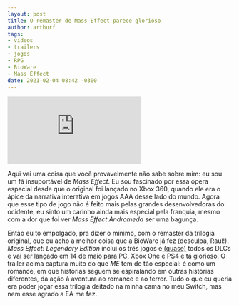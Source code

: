 ```yaml
---
layout: post
title: O remaster de Mass Effect parece glorioso
author: arthurf
tags:
- vídeos
- trailers
- jogos
- RPG
- BioWare
- Mass Effect
date: 2021-02-04 08:42 -0300
---
```

<iframe class="full-width" src="https://www.youtube.com/embed/n8i53TtQ6IQ" frameborder="0" allow="accelerometer; autoplay; clipboard-write; encrypted-media; gyroscope; picture-in-picture" allowfullscreen></iframe>

Aqui vai uma coisa que você provavelmente não sabe sobre mim: eu sou um fã insuportável de *Mass Effect*. Eu sou fascinado por essa ópera espacial desde que o original foi lançado no Xbox 360, quando ele era o ápice da narrativa interativa em jogos AAA desse lado do mundo. Agora que esse tipo de jogo não é feito mais pelas grandes desenvolvedoras do ocidente, eu sinto um carinho ainda mais especial pela franquia, mesmo com a dor que foi ver *Mass Effect Andromeda* ser uma bagunça.

Então eu tô empolgado, pra dizer o mínimo, com o remaster da trilogia original, que eu acho a melhor coisa que a BioWare já fez (desculpa, Raul!). *Mass Effect: Legendary Edition* inclui os três jogos e [(quase)](https://kotaku.com/mass-effect-dlc-missing-from-remaster-due-to-corrupted-1846189642) todos os DLCs e vai ser lançado em 14 de maio para PC, Xbox One e PS4 e tá glorioso. O trailer acima captura muito do que *ME* tem de tão especial: é como um romance, em que histórias seguem se espiralando em outras histórias diferentes, da ação à aventura ao romance e ao terror. Tudo o que eu queria era poder jogar essa trilogia deitado na minha cama no meu Switch, mas nem esse agrado a EA me faz.
